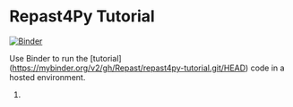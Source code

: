 # Repast4Py Tutorial

[![Binder](https://mybinder.org/badge_logo.svg)](https://mybinder.org/v2/gh/Repast/repast4py-tutorial.git/HEAD)

Use Binder to run the [tutorial] (https://mybinder.org/v2/gh/Repast/repast4py-tutorial.git/HEAD) code 
in a hosted environment.

1. 
